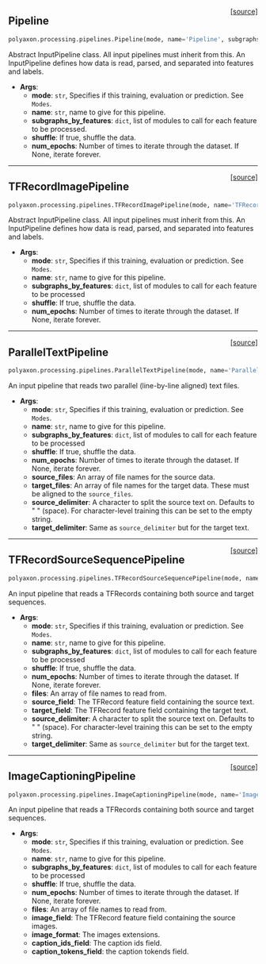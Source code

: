 <span style="float:right;">[[source]](https://github.com/polyaxon/polyaxon/blob/master/polyaxon/processing/pipelines.py#L19)</span>
## Pipeline

```python
polyaxon.processing.pipelines.Pipeline(mode, name='Pipeline', subgraphs_by_features=None, shuffle=True, num_epochs=None)
```

Abstract InputPipeline class. All input pipelines must inherit from this.
An InputPipeline defines how data is read, parsed, and separated into
features and labels.

- __Args__:
	- __mode__: `str`, Specifies if this training, evaluation or prediction. See `Modes`.
	- __name__: `str`, name to give for this pipeline.
	- __subgraphs_by_features__: `dict`, list of modules to call for each feature to be processed.
	- __shuffle__: If true, shuffle the data.
	- __num_epochs__: Number of times to iterate through the dataset. If None, iterate forever.


----

<span style="float:right;">[[source]](https://github.com/polyaxon/polyaxon/blob/master/polyaxon/processing/pipelines.py#L74)</span>
## TFRecordImagePipeline

```python
polyaxon.processing.pipelines.TFRecordImagePipeline(mode, name='TFRecordImagePipeline', subgraphs_by_features=None, shuffle=True, num_epochs=None, data_files=None, meta_data_file=None)
```

Abstract InputPipeline class. All input pipelines must inherit from this.
An InputPipeline defines how data is read, parsed, and separated into
features and labels.

- __Args__:
	- __mode__: `str`, Specifies if this training, evaluation or prediction. See `Modes`.
	- __name__: `str`, name to give for this pipeline.
	- __subgraphs_by_features__: `dict`, list of modules to call for each feature to be processed
	- __shuffle__: If true, shuffle the data.
	- __num_epochs__: Number of times to iterate through the dataset. If None, iterate forever.


----

<span style="float:right;">[[source]](https://github.com/polyaxon/polyaxon/blob/master/polyaxon/processing/pipelines.py#L149)</span>
## ParallelTextPipeline

```python
polyaxon.processing.pipelines.ParallelTextPipeline(mode, name='ParallelTextPipeline', subgraphs_by_features=None, shuffle=True, num_epochs=None, source_files=None, target_files=None, source_delimiter='', target_delimiter='')
```

An input pipeline that reads two parallel (line-by-line aligned) text files.

- __Args__:
	- __mode__: `str`, Specifies if this training, evaluation or prediction. See `Modes`.
	- __name__: `str`, name to give for this pipeline.
	- __subgraphs_by_features__: `dict`, list of modules to call for each feature to be processed
	- __shuffle__: If true, shuffle the data.
	- __num_epochs__: Number of times to iterate through the dataset. If None, iterate forever.
	- __source_files__: An array of file names for the source data.
	- __target_files__: An array of file names for the target data. These must
	  be aligned to the `source_files`.
	- __source_delimiter__: A character to split the source text on. Defaults
	  to  " " (space). For character-level training this can be set to the
	  empty string.
	- __target_delimiter__: Same as `source_delimiter` but for the target text.


----

<span style="float:right;">[[source]](https://github.com/polyaxon/polyaxon/blob/master/polyaxon/processing/pipelines.py#L228)</span>
## TFRecordSourceSequencePipeline

```python
polyaxon.processing.pipelines.TFRecordSourceSequencePipeline(mode, name='TFRecordSourceSequencePipeline', subgraphs_by_features=None, shuffle=True, num_epochs=None, files=None, source_field='source', target_field='target', source_delimiter='', target_delimiter='')
```

An input pipeline that reads a TFRecords containing both source and target sequences.

- __Args__:
	- __mode__: `str`, Specifies if this training, evaluation or prediction. See `Modes`.
	- __name__: `str`, name to give for this pipeline.
	- __subgraphs_by_features__: `dict`, list of modules to call for each feature to be processed
	- __shuffle__: If true, shuffle the data.
	- __num_epochs__: Number of times to iterate through the dataset. If None, iterate forever.
	- __files__: An array of file names to read from.
	- __source_field__: The TFRecord feature field containing the source text.
	- __target_field__: The TFRecord feature field containing the target text.
	- __source_delimiter__: A character to split the source text on. Defaults
	  to  " " (space). For character-level training this can be set to the
	  empty string.
	- __target_delimiter__: Same as `source_delimiter` but for the target text.


----

<span style="float:right;">[[source]](https://github.com/polyaxon/polyaxon/blob/master/polyaxon/processing/pipelines.py#L317)</span>
## ImageCaptioningPipeline

```python
polyaxon.processing.pipelines.ImageCaptioningPipeline(mode, name='ImageCaptioningPipeline', subgraphs_by_features=None, shuffle=True, num_epochs=None, files=None, image_field='image/data', image_format='jpg', caption_ids_field='image/caption_ids', caption_tokens_field='image/caption')
```

An input pipeline that reads a TFRecords containing both source and target sequences.

- __Args__:
	- __mode__: `str`, Specifies if this training, evaluation or prediction. See `Modes`.
	- __name__: `str`, name to give for this pipeline.
	- __subgraphs_by_features__: `dict`, list of modules to call for each feature to be processed
	- __shuffle__: If true, shuffle the data.
	- __num_epochs__: Number of times to iterate through the dataset. If None, iterate forever.
	- __files__: An array of file names to read from.
	- __image_field__: The TFRecord feature field containing the source images.
	- __image_format__: The images extensions.
	- __caption_ids_field__: The caption ids field.
	- __caption_tokens_field__: the caption tokends field.
